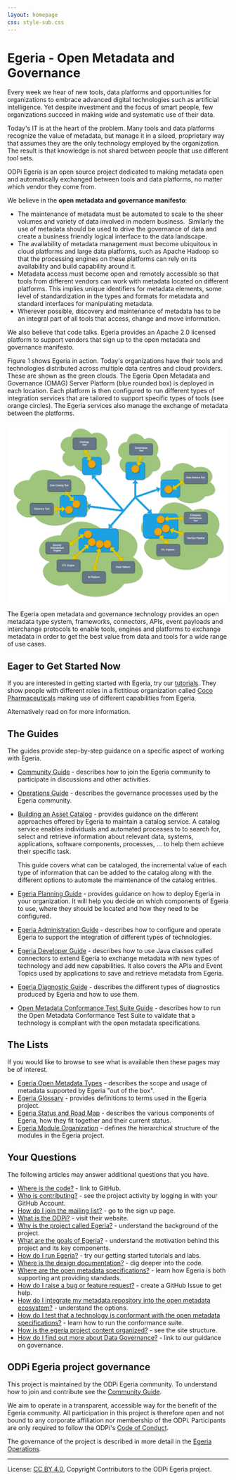 ```yaml
---
layout: homepage
css: style-sub.css
---
```

<!-- SPDX-License-Identifier: CC-BY-4.0 -->
<!-- Copyright Contributors to the ODPi Egeria project. -->

# Egeria - Open Metadata and Governance

Every week we hear of new tools, data platforms and opportunities for organizations to embrace advanced
digital technologies such as artificial intelligence.
Yet despite investment and the focus of smart people,
few organizations succeed in making wide and systematic use of their data.

Today's IT is at the heart of the problem.
Many tools and data platforms recognize the value of metadata,
but manage it in a siloed, proprietary way that assumes
they are the only technology employed by the organization.
The result is that knowledge is not shared between people that use different tool sets.

ODPi Egeria is an open source project dedicated to making metadata open and automatically exchanged between tools
and data platforms, no matter which vendor they come from.

We believe in the **open metadata and governance manifesto**:

 * The maintenance of metadata must be automated to scale to the sheer volumes and variety of data involved in modern business.  Similarly the use of metadata should be used to drive the governance of data and create a business friendly logical interface to the data landscape.
 * The availability of metadata management must become ubiquitous in cloud platforms and large data platforms, such as Apache Hadoop so that the processing engines on these platforms can rely on its availability and build capability around it.
 * Metadata access must become open and remotely accessible so that tools from different vendors can work with metadata located on different platforms.  This implies unique identifiers for metadata elements, some level of standardization in the types and formats for metadata and standard interfaces for manipulating metadata.
 * Wherever possible, discovery and maintenance of metadata has to be an integral part of all tools that access, change and move information.

We also believe that code talks. 
Egeria provides an Apache 2.0 licensed platform to support vendors that sign up to the open metadata and governance
manifesto.

Figure 1 shows Egeria in action.   Today's organizations have their tools and technologies distributed across
multiple data centres and cloud providers.  These are shown as the green
clouds.  The Egeria Open Metadata and Governance (OMAG) Server Platform (blue rounded box) is deployed in
each location.   Each platform is then configured to run different
types of integration services that are tailored to support specific types
of tools (see orange circles).  The Egeria services also manage the exchange of
metadata between the platforms.

![Figure 1](open-metadata-publication/website/images/egeria-distributed-operation.png#pagewidth)

The Egeria open metadata and governance technology provides an open metadata
type system, frameworks, connectors, APIs, event payloads and interchange protocols to enable tools,
engines and platforms to exchange metadata in order to get the best
value from data and tools for a wide range of use cases. 

## Eager to Get Started Now

If you are interested in getting started with Egeria, try our [tutorials](open-metadata-resources/open-metadata-tutorials).
They show people with different roles in a fictitious organization called
[Coco Pharmaceuticals](https://opengovernance.odpi.org/coco-pharmaceuticals/) making use of different capabilities
from Egeria.

Alternatively read on for more information.

## The Guides

The guides provide step-by-step guidance on a specific aspect of working with Egeria.

* [Community Guide](Community-Guide.md) - describes how to join the Egeria community to participate
  in discussions and other activities.
  
* [Operations Guide](Egeria-Operations.md) - describes the governance processes used by the Egeria community.

* [Building an Asset Catalog](open-metadata-publication/website/cataloging-assets) - provides
  guidance on the different approaches offered by Egeria to maintain a catalog service.
  A catalog service enables
  individuals and automated processes to to search for, select and retrieve information
  about relevant data, systems, applications, software components, processes, ... to help them
  achieve their specific task.
 
  This guide covers what can be cataloged, the incremental value of each
  type of information that can be added to the catalog along with the different options
  to automate the maintenance of the catalog entries.

* [Egeria Planning Guide](open-metadata-publication/website/planning-guide) - provides
  guidance on how to deploy Egeria in your organization.  It will help you decide on which components of Egeria
  to use, where they should be located and how they need to be configured.

* [Egeria Administration Guide](open-metadata-implementation/admin-services/docs/user) - describes how to
  configure and operate Egeria
  to support the integration of different types of technologies. 

* [Egeria Developer Guide](open-metadata-publication/website/developer-guide) -
  describes how to use Java classes called connectors to extend Egeria to exchange metadata with
  new types of technology and add new capabilities.  It also covers the APIs and Event Topics
  used by applications to save and retrieve metadata from Egeria.

* [Egeria Diagnostic Guide](open-metadata-publication/website/diagnostic-guide) -
  describes the different types of diagnostics produced by Egeria and how to use them.

* [Open Metadata Conformance Test Suite Guide](open-metadata-conformance-suite) - describes
  how to run the Open Metadata Conformance Test Suite to validate that a technology is
  compliant with the open metadata specifications.

## The Lists

If you would like to browse to see what is available then these pages may be of interest.

* [Egeria Open Metadata Types](open-metadata-publication/website/open-metadata-types) - describes
  the scope and usage of metadata supported by Egeria "out of the box".
* [Egeria Glossary](open-metadata-publication/website/open-metadata-glossary.md) - provides definitions to terms 
  used in the Egeria project.
* [Egeria Status and Road Map](open-metadata-publication/website/roadmap) - describes the various
  components of Egeria, how they fit together and their current status.
* [Egeria Module Organization](Content-Organization.md) - defines the hierarchical structure of the modules in the
  Egeria project.

## Your Questions

The following articles may answer additional questions that you have.

* [Where is the code?](https://github.com/odpi/egeria) - link to GitHub.
* [Who is contributing?](https://lfanalytics.io/projects/odpi%2Fegeria/dashboard) - see the project activity by logging
  in with your GitHub Account.
* [How do I join the mailing list?](https://lists.odpi.org/g/odpi-project-egeria) - go to the sign up page.
* [What is the ODPi?](https://www.odpi.org/) - visit their website.
* [Why is the project called Egeria?](open-metadata-publication/website/why-egeria) - understand the background of the project.
* [What are the goals of Egeria?](open-metadata-publication/website) - understand the motivation behind this project and its key components.
* [How do I run Egeria?](open-metadata-resources/open-metadata-tutorials) - try our getting started tutorials and labs.
* [Where is the design documentation?](open-metadata-implementation) - dig deeper into the code.
* [Where are the open metadata specifications?](open-metadata-publication/website/open-metadata-specifications) - learn how Egeria is both supporting ant providing standards.
* [How do I raise a bug or feature request?](https://github.com/odpi/egeria/issues) - create a GitHub Issue to get help.
* [How do I integrate my metadata repository into the open metadata ecosystem?](open-metadata-publication/website/open-metadata-integration-patterns) - understand the options.
* [How do I test that a technology is conformant with the open metadata specifications?](open-metadata-conformance-suite) - learn how to run the conformance suite.
* [How is the egeria project content organized?](Content-Organization.md) - see the site structure.
* [How do I find out more about Data Governance?](https://odpi.github.io/data-governance/) - link to our guidance on governance.


## ODPi Egeria project governance

This project is maintained by the ODPi Egeria community.
To understand how to join and contribute see the
[Community Guide](Community-Guide.md).

We aim to operate in a transparent, accessible way for the benefit
of the Egeria community. All participation in this project is therefore open and not
bound to any corporate affiliation nor membership of the ODPi.
Participants are only required to follow the ODPi's [Code of Conduct](https://github.com/odpi/specs/wiki/ODPi-Code-of-Conduct).

The governance of the project is described in more detail in the
[Egeria Operations](Egeria-Operations.md).



----
License: [CC BY 4.0](https://creativecommons.org/licenses/by/4.0/),
Copyright Contributors to the ODPi Egeria project.
